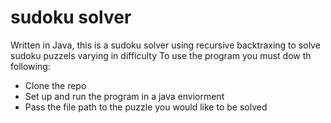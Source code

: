 # sudoku solver

Written in Java, this is a sudoku solver using recursive backtraxing to solve sudoku puzzels varying in difficulty
To use the program you must dow th following:
* Clone the repo
* Set up and run the program in a java enviorment
* Pass the file path to the puzzle you would like to be solved
